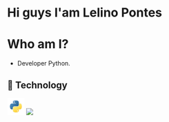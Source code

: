 
# Hi guys I'am Lelino Pontes 
# Who am I?
- Developer Python.


## :iphone: Technology


<code><img height="40" src="https://raw.githubusercontent.com/github/explore/80688e429a7d4ef2fca1e82350fe8e3517d3494d/topics/python/python.png"></code>
<a href="https://www.linkedin.com/in/lelino-pontes-09733a186/" target="_blank"><img src="https://img.shields.io/badge/-LinkedIn-%230077B5?style=for-the-badge&logo=linkedin&logoColor=white" target="_blank"></a>   
</div>
